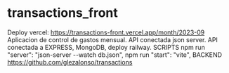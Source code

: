 # transactions_front
Deploy vercel: https://transactions-front.vercel.app/month/2023-09
Aplicacion de control de gastos mensual.
API conectada json server.
API conectada a EXPRESS, MongoDB, deploy railway.
SCRIPTS
npm run "server": "json-server --watch db.json",
npm run "start": "vite",
BACKEND
https://github.com/glezalonso/transactions
